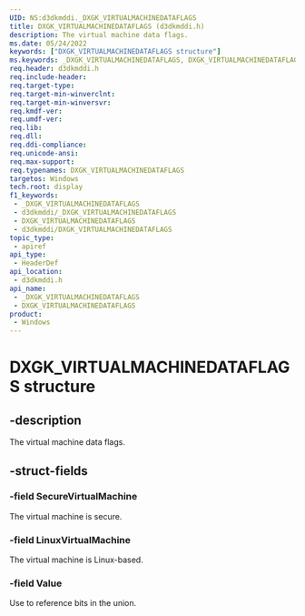 ```yaml
---
UID: NS:d3dkmddi._DXGK_VIRTUALMACHINEDATAFLAGS
title: DXGK_VIRTUALMACHINEDATAFLAGS (d3dkmddi.h)
description: The virtual machine data flags.
ms.date: 05/24/2022
keywords: ["DXGK_VIRTUALMACHINEDATAFLAGS structure"]
ms.keywords: _DXGK_VIRTUALMACHINEDATAFLAGS, DXGK_VIRTUALMACHINEDATAFLAGS,
req.header: d3dkmddi.h
req.include-header: 
req.target-type: 
req.target-min-winverclnt: 
req.target-min-winversvr: 
req.kmdf-ver: 
req.umdf-ver: 
req.lib: 
req.dll: 
req.ddi-compliance: 
req.unicode-ansi: 
req.max-support: 
req.typenames: DXGK_VIRTUALMACHINEDATAFLAGS
targetos: Windows
tech.root: display
f1_keywords:
 - _DXGK_VIRTUALMACHINEDATAFLAGS
 - d3dkmddi/_DXGK_VIRTUALMACHINEDATAFLAGS
 - DXGK_VIRTUALMACHINEDATAFLAGS
 - d3dkmddi/DXGK_VIRTUALMACHINEDATAFLAGS
topic_type:
 - apiref
api_type:
 - HeaderDef
api_location:
 - d3dkmddi.h
api_name:
 - _DXGK_VIRTUALMACHINEDATAFLAGS
 - DXGK_VIRTUALMACHINEDATAFLAGS
product:
 - Windows
---
```


# DXGK_VIRTUALMACHINEDATAFLAGS structure

## -description

The virtual machine data flags.

## -struct-fields

### -field SecureVirtualMachine

The virtual machine is secure.

### -field LinuxVirtualMachine

The virtual machine is Linux-based.

### -field Value

Use to reference bits in the union.
